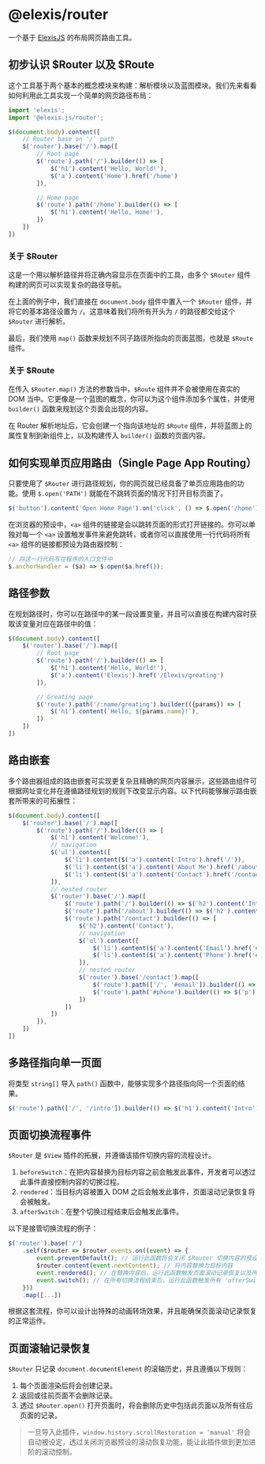 # @elexis/router
一个基于 [ElexisJS](https://github.com/defaultkavy-dev/elexis) 的布局网页路由工具。

## 初步认识 $Router 以及 $Route
这个工具基于两个基本的概念模块来构建：解析模块以及蓝图模块。我们先来看看如何利用此工具实现一个简单的网页路径布局：
```ts
import 'elexis';
import '@elexis.js/router';

$(document.body).content([
    // Router base on '/' path
    $('router').base('/').map([
        // Root page
        $('route').path('/').builder(() => [
            $('h1').content('Hello, World!'),
            $('a').content('Home').href('/home')
        ]),

        // Home page
        $('route').path('/home').builder(() => [
            $('h1').content('Hello, Home!'),
        ])
    ])
])
```
### 关于 $Router
这是一个用以解析路径并将正确内容显示在页面中的工具，由多个 `$Router` 组件构建的网页可以实现复杂的路径导航。

在上面的例子中，我们直接在 `document.body` 组件中置入一个 `$Router` 组件，并将它的基本路径设置为 `/`。这意味着我们将所有开头为 `/` 的路径都交给这个 `$Router` 进行解析。

最后，我们使用 `map()` 函数来规划不同子路径所指向的页面蓝图，也就是 `$Route` 组件。

### 关于 $Route
在传入 `$Router.map()` 方法的参数当中，`$Route` 组件并不会被使用在真实的 DOM 当中。它更像是一个蓝图的概念，你可以为这个组件添加多个属性，并使用 `builder()` 函数来规划这个页面会出现的内容。

在 Router 解析地址后，它会创建一个指向该地址的 `$Route` 组件，并将蓝图上的属性复制到新组件上，以及构建传入 `builder()` 函数的页面内容。

## 如何实现单页应用路由（Single Page App Routing）
只要使用了 `$Router` 进行路径规划，你的网页就已经具备了单页应用路由的功能。使用 `$.open('PATH')` 就能在不跳转页面的情况下打开目标页面了。
```ts
$('button').content('Open Home Page').on('click', () => $.open('/home'))
```
在浏览器的预设中，`<a>` 组件的链接是会以跳转页面的形式打开链接的。你可以单独对每一个 `<a>` 设置触发事件来避免跳转，或者你可以直接使用一行代码将所有 `<a>` 组件的链接都预设为路由器控制：
```ts
// 将这一行代码写在程序的入口文件中
$.anchorHandler = ($a) => $.open($a.href());
```

## 路径参数
在规划路径时，你可以在路径中的某一段设置变量，并且可以直接在构建内容时获取该变量对应在路径中的值：
```ts
$(document.body).content([
    $('router').base('/').map([
        // Root page
        $('route').path('/').builder(() => [
            $('h1').content('Hello, World!'),
            $('a').content('Elexis').href('/Elexis/greating')
        ]),

        // Greating page
        $('route').path('/:name/greating').builder(({params}) => [
            $('h1').content(`Hello, ${params.name}!`),
        ])
    ])
])
```

## 路由嵌套
多个路由器组成的路由嵌套可实现更复杂且精确的网页内容展示，这些路由组件可根据网址变化并在遵循路径规划的规则下改变显示内容。以下代码能够展示路由嵌套所带来的可拓展性：
```ts
$(document.body).content([
    $('router').base('/').map([
        $('route').path('/').builder(() => [
            $('h1').content('Welcome!'),
            // navigation
            $('ul').content([
                $('li').content($('a').content('Intro').href('/')),
                $('li').content($('a').content('About Me').href('/about')),
                $('li').content($('a').content('Contact').href('/contact'))
            ]),
            // nested router
            $('router').base('/').map([
                $('route').path('/').builder(() => $('h2').content('Intro')),
                $('route').path('/about').builder(() => $('h2').content('About')),
                $('route').path('/contact').builder(() => [
                    $('h2').content('Contact'),
                    // navigation
                    $('ul').content([
                        $('li').content($('a').content('Email').href('#email')),
                        $('li').content($('a').content('Phone').href('#phone')),
                    ]),
                    // nested router
                    $('router').base('/contact').map([
                        $('route').path(['/', '#email']).builder(() => $('p').content('elexis@example.com')),
                        $('route').path('#phone').builder(() => $('p').content('012-456789')),
                    ])
                ])
            ])
        ]),
    ])
])
```

## 多路径指向单一页面
将类型 `string[]` 导入 `path()` 函数中，能够实现多个路径指向同一个页面的结果。
```ts
$('route').path(['/', '/intro']).builder(() => $('h1').content('Intro'));
```

## 页面切换流程事件
`$Router` 是 `$View` 插件的拓展，并遵循该插件切换内容的流程设计。
1. `beforeSwitch`：在把内容替换为目标内容之前会触发此事件，开发者可以透过此事件直接控制内容的切换过程。
2. `rendered`：当目标内容被置入 DOM 之后会触发此事件，页面滚动记录恢复将会被触发。
3. `afterSwitch`：在整个切换过程结束后会触发此事件。

以下是接管切换流程的例子：
```ts
$('router').base('/')
    .self($router => $router.events.on((event) => {
        event.preventDefault(); // 运行此函数将会关闭 $Router 切换内容的预设行为
        $router.content(event.nextContent); // 将内容替换为目标内容
        event.rendered(); // 在替换内容后，运行此函数触发页面滚动记录恢复以及所有 'rendered' 事件
        event.switch(); // 在所有切换流程结束后，运行此函数触发所有 'afterSwitch' 事件
    }))
    .map([...])
```
根据这套流程，你可以设计出特殊的动画转场效果，并且能确保页面滚动记录恢复的正常运作。

## 页面滚轴记录恢复
`$Router` 只记录 `document.documentElement` 的滚轴历史，并且遵循以下规则：
1. 每个页面渲染后将会创建记录。
2. 返回或往前页面不会删除记录。
3. 透过 `$Router.open()` 打开页面时，将会删除历史中包括此页面以及所有往后页面的记录。
> 一旦导入此插件，`window.history.scrollRestoration = 'manual'` 将会自动被设定，透过关闭浏览器预设的滚动恢复功能，能让此插件做到更加进阶的滚动控制。